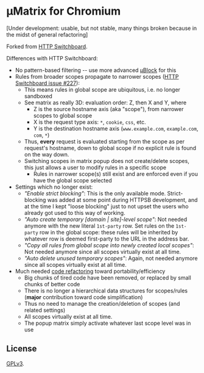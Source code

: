 # µMatrix for Chromium

[Under development: usable, but not stable, many things broken because in the midst of general refactoring]

Forked from [HTTP Switchboard](https://github.com/gorhill/httpswitchboard).

Differences with HTTP Switchboard:

- No pattern-based filtering -- use more advanced [µBlock](https://github.com/gorhill/uBlock) for this
- Rules from broader scopes propagate to narrower scopes ([HTTP Switchboard issue #227](https://github.com/gorhill/httpswitchboard/issues/227)):
    - This means rules in global scope are ubiquitous, i.e. no longer sandboxed
    - See matrix as really 3D: evaluation order: Z, then X and Y, where
        - Z is the source hostname axis (aka "scope"), from narrower scopes to global scope
        - X is the request type axis: `*`, `cookie`, `css`, etc.
        - Y is the destination hostname axis (`www.example.com`, `example.com`, `com`, `*`)
    - Thus, **every** request is evaluated starting from the scope as per request's hostname, down to global scope if no explicit rule is found on the way down.
    - Switching scopes in matrix popup does not create/delete scopes, this just allows a user to modify rules in a specific scope
        - Rules in narrower scope(s) still exist and are enforced even if you have the global scope selected
- Settings which no longer exist:
    - _"Enable strict blocking"_: This is the only available mode. Strict-blocking was added at some point during HTTPSB development, and at the time I kept "loose blocking" just to not upset the users who already got used to this way of working.
    - _"Auto create temporary [domain | site]-level scope"_: Not needed anymore with the new literal `1st-party` row. Set rules on the `1st-party` row in the global scope: these rules will be inherited by whatever row is deemed first-party to the URL in the address bar.
    - _"Copy all rules from global scope into newly created local scopes"_: Not needed anymore since all scopes virtually exist at all time.
    - _"Auto delete unused temporary scopes"_: Again, not needed anymore since all scopes virtually exist at all time.
- Much needed [code refactoring](http://en.wikipedia.org/wiki/Code_refactoring) toward portability/efficiency
    - Big chunks of tired code have been removed, or replaced by small chunks of better code
    - There is no longer a hierarchical data structures for scopes/rules (**major** contribution toward code simplification)
    - Thus no need to manage the creation/deletion of scopes (and related settings)
    - All scopes virtually exist at all time.
    - The popup matrix simply activate whatever last scope level was in use

## License

<a href="https://github.com/gorhill/umatrix/blob/master/LICENSE.txt">GPLv3</a>.
